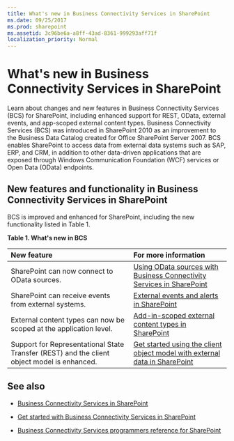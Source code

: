 ```yaml
---
title: What's new in Business Connectivity Services in SharePoint
ms.date: 09/25/2017
ms.prod: sharepoint
ms.assetid: 3c96be6a-a8ff-43ad-8361-999293aff71f
localization_priority: Normal
---
```



# What's new in Business Connectivity Services in SharePoint
Learn about changes and new features in Business Connectivity Services (BCS) for SharePoint, including enhanced support for REST, OData, external events, and app-scoped external content types.
Business Connectivity Services (BCS) was introduced in SharePoint 2010 as an improvement to the Business Data Catalog created for Office SharePoint Server 2007. BCS enables SharePoint to access data from external data systems such as SAP, ERP, and CRM, in addition to other data-driven applications that are exposed through Windows Communication Foundation (WCF) services or Open Data (OData) endpoints.
  
    
    


## New features and functionality in Business Connectivity Services in SharePoint
<a name="SP15whatsnewBCS_newfeatures"> </a>

BCS is improved and enhanced for SharePoint, including the new functionality listed in Table 1.
  
    
    

**Table 1. What's new in BCS**


|**New feature**|**For more information**|
|:-----|:-----|
|SharePoint can now connect to OData sources.  <br/> | [Using OData sources with Business Connectivity Services in SharePoint](using-odata-sources-with-business-connectivity-services-in-sharepoint.md) <br/> |
|SharePoint can receive events from external systems.  <br/> | [External events and alerts in SharePoint](external-events-and-alerts-in-sharepoint.md) <br/> |
|External content types can now be scoped at the application level.  <br/> | [Add-in-scoped external content types in SharePoint](add-in-scoped-external-content-types-in-sharepoint.md) <br/> |
|Support for Representational State Transfer (REST) and the client object model is enhanced.  <br/> | [Get started using the client object model with external data in SharePoint](get-started-using-the-client-object-model-with-external-data-in-sharepoint.md) <br/> |
   

## See also
<a name="SP15whatsnewBCS_addresources"> </a>


-  [Business Connectivity Services in SharePoint](business-connectivity-services-in-sharepoint.md)
    
  
-  [Get started with Business Connectivity Services in SharePoint](get-started-with-business-connectivity-services-in-sharepoint.md)
    
  
-  [Business Connectivity Services programmers reference for SharePoint](business-connectivity-services-programmers-reference-for-sharepoint.md)
    
  

